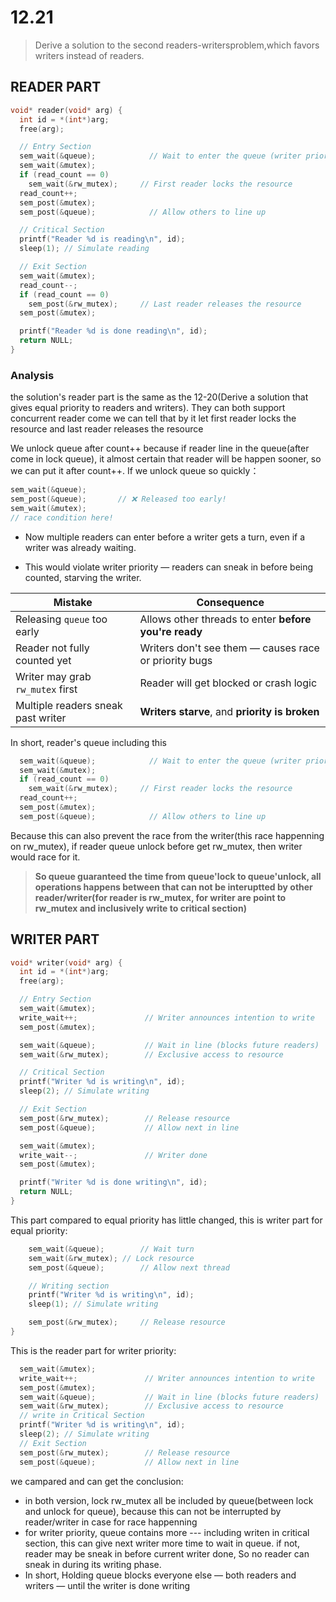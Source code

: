 # 12.21

> Derive a solution to the second readers-writersproblem,which favors writers instead of readers.

## READER PART

```c
void* reader(void* arg) {
  int id = *(int*)arg;
  free(arg);

  // Entry Section
  sem_wait(&queue);            // Wait to enter the queue (writer priority)
  sem_wait(&mutex);
  if (read_count == 0)
    sem_wait(&rw_mutex);     // First reader locks the resource
  read_count++;
  sem_post(&mutex);
  sem_post(&queue);            // Allow others to line up

  // Critical Section
  printf("Reader %d is reading\n", id);
  sleep(1); // Simulate reading

  // Exit Section
  sem_wait(&mutex);
  read_count--;
  if (read_count == 0)
    sem_post(&rw_mutex);     // Last reader releases the resource
  sem_post(&mutex);

  printf("Reader %d is done reading\n", id);
  return NULL;
}
```

### Analysis

the solution's reader part is the same as the 12-20(Derive a solution that gives equal priority to readers and writers). They can both support concurrent reader come we can tell that by it let first reader locks the resource and last reader releases the resource

We unlock queue after count++ because if reader line in the queue(after come in lock queue), it almost certain that reader will be happen sooner, so we can put it after count++. If we unlock queue so quickly：

```c
sem_wait(&queue);
sem_post(&queue);       // ❌ Released too early!
sem_wait(&mutex);
// race condition here!
```

- Now multiple readers can enter before a writer gets a turn, even if a writer was already waiting.

- This would violate writer priority — readers can sneak in before being counted, starving the writer. 

| Mistake                            | Consequence                                           |
| ---------------------------------- | ----------------------------------------------------- |
| Releasing `queue` too early        | Allows other threads to enter **before you're ready** |
| Reader not fully counted yet       | Writers don't see them — causes race or priority bugs |
| Writer may grab `rw_mutex` first   | Reader will get blocked or crash logic                |
| Multiple readers sneak past writer | **Writers starve**, and **priority is broken**        |


In short, reader's queue including this

```c
  sem_wait(&queue);            // Wait to enter the queue (writer priority)
  sem_wait(&mutex);
  if (read_count == 0)
    sem_wait(&rw_mutex);     // First reader locks the resource
  read_count++;
  sem_post(&mutex);
  sem_post(&queue);            // Allow others to line up
```

Because this can also prevent the race from the writer(this race happenning on rw_mutex), if reader queue unlock before get rw_mutex, then writer would race for it.

> **So queue guaranteed the time from queue'lock to queue'unlock, all operations happens between that can not be interuptted by other reader/writer(for reader is rw_mutex, for writer are point to rw_mutex and inclusively write to critical section)**

## WRITER PART

```c
void* writer(void* arg) {
  int id = *(int*)arg;
  free(arg);

  // Entry Section
  sem_wait(&mutex);
  write_wait++;               // Writer announces intention to write
  sem_post(&mutex);

  sem_wait(&queue);           // Wait in line (blocks future readers)
  sem_wait(&rw_mutex);        // Exclusive access to resource

  // Critical Section
  printf("Writer %d is writing\n", id);
  sleep(2); // Simulate writing

  // Exit Section
  sem_post(&rw_mutex);        // Release resource
  sem_post(&queue);           // Allow next in line

  sem_wait(&mutex);
  write_wait--;               // Writer done
  sem_post(&mutex);

  printf("Writer %d is done writing\n", id);
  return NULL;
}
```

This part compared to equal priority has little changed,
this is writer part for equal priority:

```c
    sem_wait(&queue);        // Wait turn
    sem_wait(&rw_mutex); // Lock resource
    sem_post(&queue);        // Allow next thread

    // Writing section
    printf("Writer %d is writing\n", id);
    sleep(1); // Simulate writing

    sem_post(&rw_mutex);     // Release resource
}
```

This is the reader part for writer priority:

```c
  sem_wait(&mutex);
  write_wait++;               // Writer announces intention to write
  sem_post(&mutex);
  sem_wait(&queue);           // Wait in line (blocks future readers)
  sem_wait(&rw_mutex);        // Exclusive access to resource
  // write in Critical Section
  printf("Writer %d is writing\n", id);
  sleep(2); // Simulate writing
  // Exit Section
  sem_post(&rw_mutex);        // Release resource
  sem_post(&queue);           // Allow next in line
```

we campared and can get the conclusion:

- in both version, lock rw_mutex all be included by queue(between lock and unlock for queue), because this can not be interrupted by reader/writer in case for race happenning
- for writer priority, queue contains more --- including writen in critical section, this can give next writer more time to wait in queue. if not, reader may be sneak in before current writer done, So no reader can sneak in during its writing phase.
- In short, Holding queue blocks everyone else — both readers and writers — until the writer is done writing